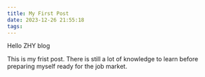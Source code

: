 ```yaml
---
title: My First Post
date: 2023-12-26 21:55:18
tags:
---
```


Hello ZHY blog

This is my frist post.
There is still a lot of knowledge to learn before preparing myself ready for the job market.
